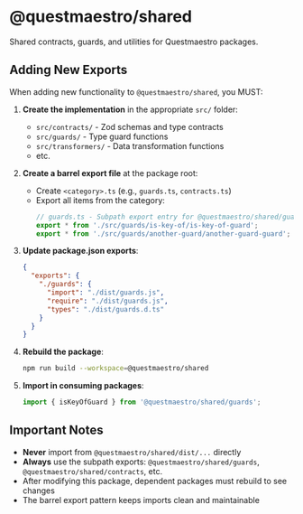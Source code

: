# @questmaestro/shared

Shared contracts, guards, and utilities for Questmaestro packages.

## Adding New Exports

When adding new functionality to `@questmaestro/shared`, you MUST:

1. **Create the implementation** in the appropriate `src/` folder:
    - `src/contracts/` - Zod schemas and type contracts
    - `src/guards/` - Type guard functions
    - `src/transformers/` - Data transformation functions
    - etc.

2. **Create a barrel export file** at the package root:
    - Create `<category>.ts` (e.g., `guards.ts`, `contracts.ts`)
    - Export all items from the category:
      ```typescript
      // guards.ts - Subpath export entry for @questmaestro/shared/guards
      export * from './src/guards/is-key-of/is-key-of-guard';
      export * from './src/guards/another-guard/another-guard-guard';
      ```

3. **Update package.json exports**:
   ```json
   {
     "exports": {
       "./guards": {
         "import": "./dist/guards.js",
         "require": "./dist/guards.js",
         "types": "./dist/guards.d.ts"
       }
     }
   }
   ```

4. **Rebuild the package**:
   ```bash
   npm run build --workspace=@questmaestro/shared
   ```

5. **Import in consuming packages**:
   ```typescript
   import { isKeyOfGuard } from '@questmaestro/shared/guards';
   ```

## Important Notes

- **Never** import from `@questmaestro/shared/dist/...` directly
- **Always** use the subpath exports: `@questmaestro/shared/guards`, `@questmaestro/shared/contracts`, etc.
- After modifying this package, dependent packages must rebuild to see changes
- The barrel export pattern keeps imports clean and maintainable
